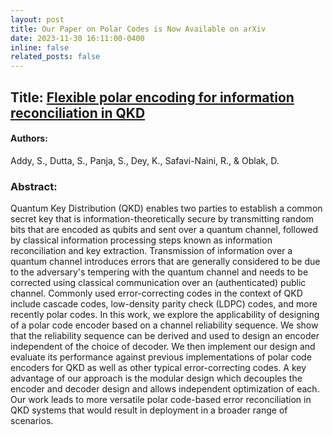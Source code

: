 ```yaml
---
layout: post
title: Our Paper on Polar Codes is Now Available on arXiv
date: 2023-11-30 16:11:00-0400
inline: false
related_posts: false
---
```

## Title: <a href ='https://arxiv.org/abs/2312.03100'> Flexible polar encoding for information reconciliation in QKD </a>
#### Authors:
Addy, S., Dutta, S., Panja, S., Dey, K., Safavi-Naini, R., & Oblak, D.
### Abstract:
Quantum Key Distribution (QKD) enables two parties to establish a common secret key that is information-theoretically secure by transmitting random bits that are encoded as qubits and sent over a quantum channel, followed by classical information processing steps known as information reconciliation and key extraction. Transmission of information over a quantum channel introduces errors that are generally considered to be due to the adversary's tempering with the quantum channel and needs to be corrected using classical communication over an (authenticated) public channel. Commonly used error-correcting codes in the context of QKD include cascade codes, low-density parity check (LDPC) codes, and more recently polar codes. In this work, we explore the applicability of designing of a polar code encoder based on a channel reliability sequence. We show that the reliability sequence can be derived and used to design an encoder independent of the choice of decoder. We then implement our design and evaluate its performance against previous implementations of polar code encoders for QKD as well as other typical error-correcting codes. A key advantage of our approach is the modular design which decouples the encoder and decoder design and allows independent optimization of each. Our work leads to more versatile polar code-based error reconciliation in QKD systems that would result in deployment in a broader range of scenarios.

